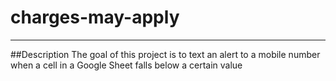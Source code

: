 # charges-may-apply
---
##Description
The goal of this project is to text an alert to a mobile number when a cell in a Google Sheet falls below a certain value
